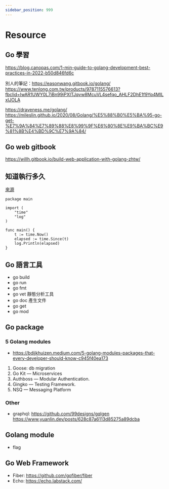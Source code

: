 ```yaml
---
sidebar_position: 999
---
```

# Resource

## Go 學習
https://blog.canopas.com/1-min-guide-to-golang-development-best-practices-in-2022-b50d846fd6c

別人的筆記：https://easonwang.gitbook.io/golang/
https://www.tenlong.com.tw/products/9787115576613?fbclid=IwAR1UWY0L7jBn99iPXITJqvw8McuVL4sefqo_AHLF2DhE1f9Yp4MILxlJOLA

https://draveness.me/golang/
https://mileslin.github.io/2020/08/Golang/%E5%88%B0%E5%BA%95-go-get-%E7%9A%84%E7%89%88%E8%99%9F%E6%80%8E%E9%BA%BC%E9%81%8B%E4%BD%9C%E7%9A%84/

## Go web gitbook
https://willh.gitbook.io/build-web-application-with-golang-zhtw/

## 知道執行多久
[來源](https://blog.csdn.net/lanyang123456/article/details/79178956)
```go=
package main

import (
	"time"
    "log"
)

func main() {
	t := time.Now()
	elapsed := time.Since(t)
	log.Println(elapsed)
}
```

## Go 語言工具
- go build
- go run
- go fmt
- go vet 靜態分析工具
- go doc 產生文件
- go get
- go mod

## Go package
### 5 Golang modules
- https://bdijkhuizen.medium.com/5-golang-modules-packages-that-every-developer-should-know-c945f40ea173
1. Goose: db migration
2. Go Kit — Microservices
3. Authboss — Modular Authentication.
4. Gingko — Testing Framework.
5. NSQ — Messaging Platform

### Other
- graphql: https://github.com/99designs/gqlgen
https://www.yuanlin.dev/posts/628c87a6113d85275a89dcba

## Golang module
- flag


## Go Web Framework
- Fiber: https://github.com/gofiber/fiber
- Echo: https://echo.labstack.com/

